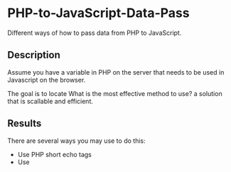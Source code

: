 # PHP-to-JavaScript-Data-Pass

 Different ways of how to pass data from PHP to JavaScript.

## Description

 Assume you have a variable in PHP on the server that needs to be used in Javascript on the browser.

 The goal is to locate What is the most effective method to use? a solution that is scallable and efficient.

## Results

There are several ways you may use to do this:

* Use PHP short echo tags
* Use
